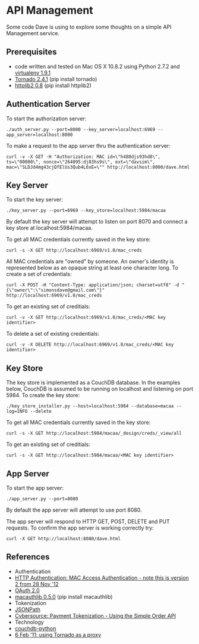 API Management
==============

Some code Dave is using to explore some thoughts on a simple API Management service.

Prerequisites 
-------------
* code written and tested on Mac OS X 10.8.2 using Python 2.7.2 and [virtualenv 1.9.1](https://pypi.python.org/pypi/virtualenv)
* [Tornado 2.4.1](http://www.tornadoweb.org/en/branch2.4/ "Tornado 2.4.1") (pip install tornado)
* [httplib2 0.8](https://code.google.com/p/httplib2/ "httplib2") (pip install httplib2)

Authentication Server
---------------------
To start the authorization server:
~~~~~
./auth_server.py --port=8000 --key_server=localhost:6969 --app_server=localhost:8080
~~~~~
To make a request to the app server thru the authentication server:
~~~~~
curl -v -X GET -H "Authorization: MAC id=\"h480djs93hd8\", ts=\"00000\", nonce=\"264095:dj83hs9s\", ext=\"davsim\", mac=\"SLDJd4mg43cjQfElUs3Qub4L6xE=\"" http://localhost:8000/dave.html
~~~~~

Key Server 
----------
To start the key server:
~~~~~
./key_server.py --port=6969 --key_store=localhost:5984/macaa
~~~~~
By default the key server will attempt to listen on port 8070 and connect a key store at localhost:5984/macaa.

To get all MAC credentials currently saved in the key store:
~~~~~~
curl -s -X GET http://localhost:6969/v1.0/mac_creds
~~~~~~
All MAC credentials are "owned" by someone.
An owner's identity is represented below as an opaque string at least one character long.
To create a set of credentials:
~~~~~~
curl -X POST -H "Content-Type: application/json; charset=utf8" -d "{\"owner\":\"simonsdave@gmail.com\"}" http://localhost:6969/v1.0/mac_creds
~~~~~~
To get an existing set of creditials:
~~~~~
curl -v -X GET http://localhost:6969/v1.0/mac_creds/<MAC key identifier>
~~~~~
To delete a set of existing credentials:
~~~~~
curl -v -X DELETE http://localhost:6969/v1.0/mac_creds/<MAC key identifier>
~~~~~

Key Store
---------
The key store is implemented as a CouchDB database.
In the examples below, CouchDB is assumed to be running on localhost and listening on port 5984.
To create the key store:
~~~~~
./key_store_installer.py --host=localhost:5984 --database=macaa --log=INFO --delete
~~~~~
To get all MAC credentials currently saved in the key store:
~~~~~~
curl -s -X GET http://localhost:5984/macaa/_design/creds/_view/all
~~~~~~
To get an existing set of creditials:
~~~~~
curl -s -X GET http://localhost:5984/macaa/<MAC key identifier>
~~~~~

App Server
----------
To start the app server:
~~~~~
./app_server.py --port=8080
~~~~~
By default the app server will attempt to use port 8080.

The app server will respond to HTTP GET, POST, DELETE and PUT requests.
To confirm the app server is working correctly try:
~~~~~
curl -X GET http://localhost:8080/dave.html
~~~~~

References
----------
* Authentication
 * [HTTP Authentication: MAC Access Authentication - note this is version 2 from 28 Nov '12](http://tools.ietf.org/html/draft-ietf-oauth-v2-http-mac-02")
 * [OAuth 2.0](http://oauth.net/2/ "OAuth 2.0")
 * [macauthlib 0.5.0](https://github.com/mozilla-services/macauthlib) (pip install macauthlib)
* Tokenization
 * [JSONPath](http://goessner.net/articles/JsonPath/)
 * [Cybersource: Payment Tokenization - Using the Simple Order API](http://apps.cybersource.com/library/documentation/dev_guides/Payment_Tokenization/SO_API/Payment_Tokenization_SO_API.pdf)
* Technology
 * [couchdb-python](http://code.google.com/p/couchdb-python/)
 * [6 Feb '11: using Tornado as a proxy](https://groups.google.com/forum/?fromgroups=#!topic/python-tornado/TB_6oKBmdlA)
